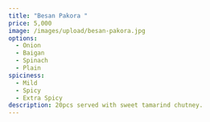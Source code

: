 ```yaml
---
title: "Besan Pakora "
price: 5,000
image: /images/upload/besan-pakora.jpg
options:
  - Onion
  - Baigan
  - Spinach
  - Plain
spiciness:
  - Mild
  - Spicy
  - Extra Spicy
description: 20pcs served with sweet tamarind chutney.
---
```

